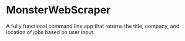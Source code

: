 # MonsterWebScraper
A fully functional command line app that returns the title, company, and location of jobs based on user input.
